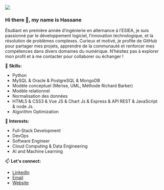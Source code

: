 ![](https://media.licdn.com/dms/image/D4E16AQHAGexPX_sviA/profile-displaybackgroundimage-shrink_350_1400/0/1714406394520?e=1721865600&v=beta&t=XoqiTVQBYBJdenAlFV0ajEahYRwUeZGnS98kFvzh6RA)

### Hi there 👋, my name is Hassane

Étudiant en première année d’ingénierie en alternance à l’ESIEA, je suis passionné par le développement logiciel, l’innovation technologique, et la résolution de problèmes complexes. Curieux et motivé, je profite de GitHub pour partager mes projets, apprendre de la communauté et renforcer mes compétences dans divers domaines du numérique. N’hésitez pas à explorer mon profil et à me contacter pour collaborer ou échanger !

🔧 **Skills:**
- Python
- MySQL & Oracle & PostgreSQL & MongoDB 
- Modèle conceptuel (Merise, UML, Méthode Richard Barker)
- Modèle relationnel
- Normalisation des données
- HTML5 & CSS3 & Vue JS & Chart Js & Express & API REST & JavaScript & node Js 
- Algorithm Optimization

🚀 **Interests:**
- Full-Stack Development
- DevOps
- Software Engineer
- Cloud Computing & Data Engineering
- AI and Machine Learning

📫 **Let's connect:**
- [LinkedIn](https://www.linkedin.com/in/taibi-alaoui-el-hassane/)
- [Email](mailto:taibialaouihassan@gmail.com)
- [Website](https://alaoui.online/)
